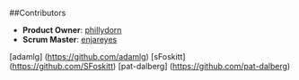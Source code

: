 

##Contributors

  - __Product Owner__: [phillydorn](https://github.com/phillydorn)
  - __Scrum Master__: [enjareyes](https://github.com/enjareyes)
  
  [adamlg] (https://github.com/adamlg)
  [sFoskitt] (https://github.com/SFoskitt)
  [pat-dalberg] (https://github.com/pat-dalberg)
